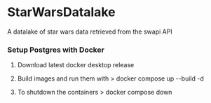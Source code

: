 # StarWarsDatalake
A datalake of star wars data retrieved from the swapi API


### Setup Postgres with Docker

1. Download latest docker desktop release

2. Build images and run them with > docker compose up --build -d

3. To shutdown the containers > docker compose down



